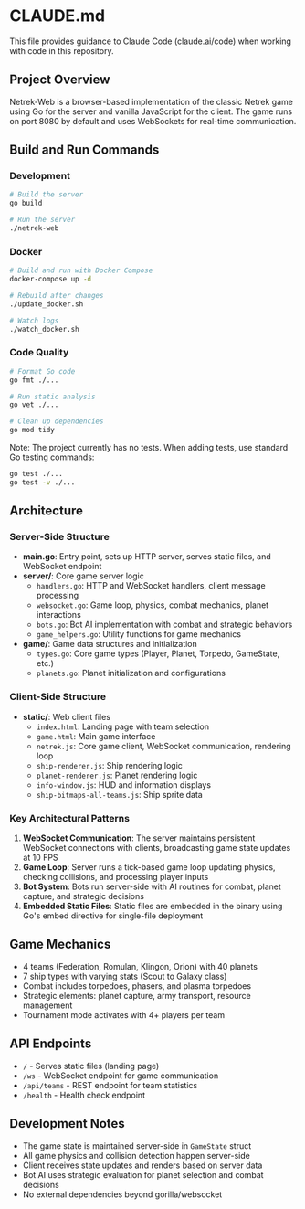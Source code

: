 # CLAUDE.md

This file provides guidance to Claude Code (claude.ai/code) when working with code in this repository.

## Project Overview

Netrek-Web is a browser-based implementation of the classic Netrek game using Go for the server and vanilla JavaScript for the client. The game runs on port 8080 by default and uses WebSockets for real-time communication.

## Build and Run Commands

### Development
```bash
# Build the server
go build

# Run the server
./netrek-web
```

### Docker
```bash
# Build and run with Docker Compose
docker-compose up -d

# Rebuild after changes
./update_docker.sh

# Watch logs
./watch_docker.sh
```

### Code Quality
```bash
# Format Go code
go fmt ./...

# Run static analysis
go vet ./...

# Clean up dependencies
go mod tidy
```

Note: The project currently has no tests. When adding tests, use standard Go testing commands:
```bash
go test ./...
go test -v ./...
```

## Architecture

### Server-Side Structure
- **main.go**: Entry point, sets up HTTP server, serves static files, and WebSocket endpoint
- **server/**: Core game server logic
  - `handlers.go`: HTTP and WebSocket handlers, client message processing
  - `websocket.go`: Game loop, physics, combat mechanics, planet interactions
  - `bots.go`: Bot AI implementation with combat and strategic behaviors
  - `game_helpers.go`: Utility functions for game mechanics
- **game/**: Game data structures and initialization
  - `types.go`: Core game types (Player, Planet, Torpedo, GameState, etc.)
  - `planets.go`: Planet initialization and configurations

### Client-Side Structure  
- **static/**: Web client files
  - `index.html`: Landing page with team selection
  - `game.html`: Main game interface
  - `netrek.js`: Core game client, WebSocket communication, rendering loop
  - `ship-renderer.js`: Ship rendering logic
  - `planet-renderer.js`: Planet rendering logic
  - `info-window.js`: HUD and information displays
  - `ship-bitmaps-all-teams.js`: Ship sprite data

### Key Architectural Patterns

1. **WebSocket Communication**: The server maintains persistent WebSocket connections with clients, broadcasting game state updates at 10 FPS
2. **Game Loop**: Server runs a tick-based game loop updating physics, checking collisions, and processing player inputs
3. **Bot System**: Bots run server-side with AI routines for combat, planet capture, and strategic decisions
4. **Embedded Static Files**: Static files are embedded in the binary using Go's embed directive for single-file deployment

## Game Mechanics

- 4 teams (Federation, Romulan, Klingon, Orion) with 40 planets
- 7 ship types with varying stats (Scout to Galaxy class)
- Combat includes torpedoes, phasers, and plasma torpedoes
- Strategic elements: planet capture, army transport, resource management
- Tournament mode activates with 4+ players per team

## API Endpoints

- `/` - Serves static files (landing page)
- `/ws` - WebSocket endpoint for game communication
- `/api/teams` - REST endpoint for team statistics
- `/health` - Health check endpoint

## Development Notes

- The game state is maintained server-side in `GameState` struct
- All game physics and collision detection happen server-side
- Client receives state updates and renders based on server data
- Bot AI uses strategic evaluation for planet selection and combat decisions
- No external dependencies beyond gorilla/websocket
